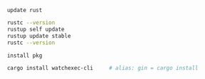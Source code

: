 ```  update rust ```
```sh
 rustc --version
 rustup self update
 rustup update stable
 rustc --version
```
```  install pkg ```
```sh
 cargo install watchexec-cli     # alias: gin = cargo install
```

